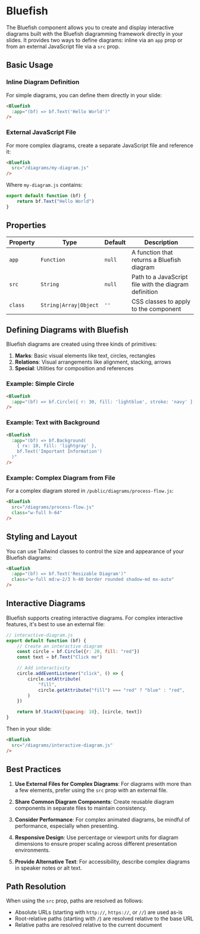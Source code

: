 # Bluefish

The Bluefish component allows you to create and display interactive diagrams built with the Bluefish diagramming framework directly in your slides. It provides two ways to define diagrams: inline via an `app` prop or from an external JavaScript file via a `src` prop.

## Basic Usage

### Inline Diagram Definition

For simple diagrams, you can define them directly in your slide:

```md
<Bluefish
  :app="(bf) => bf.Text('Hello World')"
/>
```

### External JavaScript File

For more complex diagrams, create a separate JavaScript file and reference it:

```md
<Bluefish
  src="/diagrams/my-diagram.js"
/>
```

Where `my-diagram.js` contains:

```js
export default function (bf) {
    return bf.Text("Hello World")
}
```

## Properties

| Property | Type                    | Default | Description                                           |
| -------- | ----------------------- | ------- | ----------------------------------------------------- |
| `app`    | `Function`              | `null`  | A function that returns a Bluefish diagram            |
| `src`    | `String`                | `null`  | Path to a JavaScript file with the diagram definition |
| `class`  | `String\|Array\|Object` | `''`    | CSS classes to apply to the component                 |

## Defining Diagrams with Bluefish

Bluefish diagrams are created using three kinds of primitives:

1. **Marks**: Basic visual elements like text, circles, rectangles
2. **Relations**: Visual arrangements like alignment, stacking, arrows
3. **Special**: Utilities for composition and references

### Example: Simple Circle

```md
<Bluefish
  :app="(bf) => bf.Circle({ r: 30, fill: 'lightblue', stroke: 'navy' })"
/>
```

### Example: Text with Background

```md
<Bluefish
  :app="(bf) => bf.Background(
    { rx: 10, fill: 'lightgray' },
    bf.Text('Important Information')
  )"
/>
```

### Example: Complex Diagram from File

For a complex diagram stored in `/public/diagrams/process-flow.js`:

```md
<Bluefish
  src="/diagrams/process-flow.js"
  class="w-full h-64"
/>
```

## Styling and Layout

You can use Tailwind classes to control the size and appearance of your Bluefish diagrams:

```md
<Bluefish
  :app="(bf) => bf.Text('Resizable Diagram')"
  class="w-full md:w-2/3 h-40 border rounded shadow-md mx-auto"
/>
```

## Interactive Diagrams

Bluefish supports creating interactive diagrams. For complex interactive features, it's best to use an external file:

```js
// interactive-diagram.js
export default function (bf) {
    // Create an interactive diagram
    const circle = bf.Circle({r: 20, fill: "red"})
    const text = bf.Text("Click me")

    // Add interactivity
    circle.addEventListener("click", () => {
        circle.setAttribute(
            "fill",
            circle.getAttribute("fill") === "red" ? "blue" : "red",
        )
    })

    return bf.StackV({spacing: 10}, [circle, text])
}
```

Then in your slide:

```md
<Bluefish
  src="/diagrams/interactive-diagram.js"
/>
```

## Best Practices

1. **Use External Files for Complex Diagrams**: For diagrams with more than a few elements, prefer using the `src` prop with an external file.

2. **Share Common Diagram Components**: Create reusable diagram components in separate files to maintain consistency.

3. **Consider Performance**: For complex animated diagrams, be mindful of performance, especially when presenting.

4. **Responsive Design**: Use percentage or viewport units for diagram dimensions to ensure proper scaling across different presentation environments.

5. **Provide Alternative Text**: For accessibility, describe complex diagrams in speaker notes or alt text.

## Path Resolution

When using the `src` prop, paths are resolved as follows:

- Absolute URLs (starting with `http://`, `https://`, or `//`) are used as-is
- Root-relative paths (starting with `/`) are resolved relative to the base URL
- Relative paths are resolved relative to the current document
